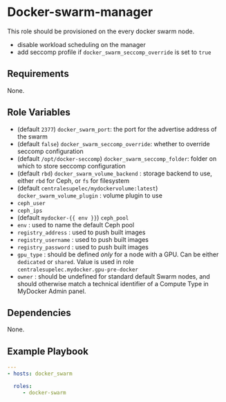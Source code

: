 # Docker-swarm-manager

This role should be provisioned on the every docker swarm node.

* disable workload scheduling on the manager
* add seccomp profile if `docker_swarm_seccomp_override` is set to `true`

## Requirements

None.

## Role Variables

* (default `2377`) `docker_swarm_port`: the port for the advertise address of the swarm
* (default `false`) `docker_swarm_seccomp_override`: whether to override seccomp configuration
* (default `/opt/docker-seccomp`) `docker_swarm_seccomp_folder`: folder on which to store seccomp configuration
* (default `rbd`) `docker_swarm_volume_backend` : storage backend to use, either `rbd` for Ceph, or `fs` for filesystem
* (default `centralesupelec/mydockervolume:latest`) `docker_swarm_volume_plugin` : volume plugin to use
* `ceph_user`
* `ceph_ips`
* (default `mydocker-{{ env }}`) `ceph_pool`
* `env` : used to name the default Ceph pool
* `registry_address` : used to push built images
* `registry_username` : used to push built images
* `registry_password` : used to push built images
* `gpu_type` : should be defined *only* for a node with a GPU. Can be either `dedicated` or `shared`. Value is used in role `centralesupelec.mydocker.gpu-pre-docker`
* `owner` : should be undefined for standard default Swarm nodes, and should otherwise match a technical identifier of a Compute Type in MyDocker Admin panel.

## Dependencies

None.

## Example Playbook

```yaml
---
- hosts: docker_swarm

  roles:
     - docker-swarm
```
